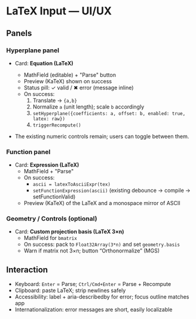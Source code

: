 # LaTeX Input — UI/UX

## Panels

### Hyperplane panel

- Card: **Equation (LaTeX)**
  - MathField (editable) + "Parse" button
  - Preview (KaTeX) shown on success
  - Status pill: ✓ valid / ✖ error (message inline)
  - On success:
    1. Translate → `{a,b}`
    2. Normalize `a` (unit length); scale `b` accordingly
    3. `setHyperplane({coefficients: a, offset: b, enabled: true, latex: raw})`
    4. `triggerRecompute()`

- The existing numeric controls remain; users can toggle between them.

### Function panel

- Card: **Expression (LaTeX)**
  - MathField + "Parse"
  - On success:
    - `ascii = latexToAsciiExpr(tex)`
    - `setFunctionExpression(ascii)` (existing debounce → compile → setFunctionValid)
  - Preview (KaTeX) of the LaTeX and a monospace mirror of ASCII

### Geometry / Controls (optional)

- Card: **Custom projection basis (LaTeX 3×n)**
  - MathField for `bmatrix`
  - On success: pack to `Float32Array(3*n)` and set `geometry.basis`
  - Warn if matrix not 3×n; button “Orthonormalize” (MGS)

## Interaction

- Keyboard: `Enter` = Parse; `Ctrl/Cmd+Enter` = Parse + Recompute
- Clipboard: paste LaTeX; strip newlines safely
- Accessibility: label + aria-describedby for error; focus outline matches app
- Internationalization: error messages are short, easily localizable
